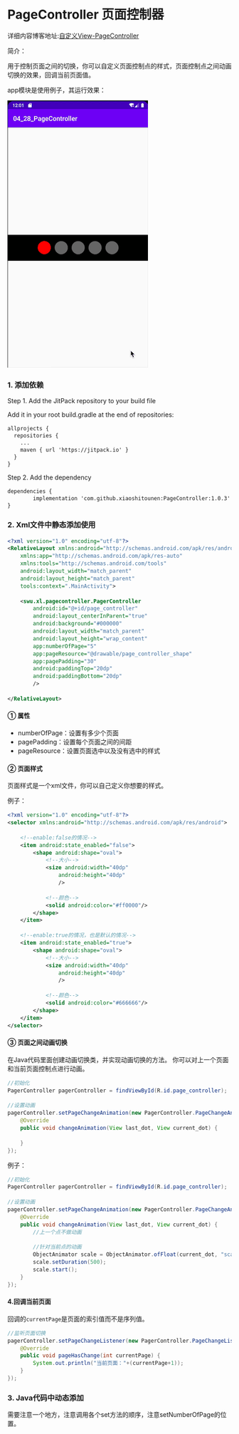 # PageController 页面控制器 

详细内容博客地址:[自定义View-PageController](https://fanandjiu.com/%E8%87%AA%E5%AE%9A%E4%B9%89View-PageController/#more)

简介：

用于控制页面之间的切换，你可以自定义页面控制点的样式，页面控制点之间动画切换的效果，回调当前页面值。

app模块是使用例子，其运行效果：

![](https://github.com/xiaoshitounen/PageController/blob/master/self_view_page_controller.gif)

### 1. 添加依赖

Step 1. Add the JitPack repository to your build file

Add it in your root build.gradle at the end of repositories:
~~~
allprojects {
  repositories {
    ...
    maven { url 'https://jitpack.io' }
  }
}
~~~

Step 2. Add the dependency
~~~
dependencies {
        implementation 'com.github.xiaoshitounen:PageController:1.0.3'
}
~~~

### 2. Xml文件中静态添加使用

~~~xml
<?xml version="1.0" encoding="utf-8"?>
<RelativeLayout xmlns:android="http://schemas.android.com/apk/res/android"
    xmlns:app="http://schemas.android.com/apk/res-auto"
    xmlns:tools="http://schemas.android.com/tools"
    android:layout_width="match_parent"
    android:layout_height="match_parent"
    tools:context=".MainActivity">

    <swu.xl.pagecontroller.PagerController
        android:id="@+id/page_controller"
        android:layout_centerInParent="true"
        android:background="#000000"
        android:layout_width="match_parent"
        android:layout_height="wrap_content"
        app:numberOfPage="5"
        app:pageResource="@drawable/page_controller_shape"
        app:pagePadding="30"
        android:paddingTop="20dp"
        android:paddingBottom="20dp"
        />

</RelativeLayout>
~~~

#### ① 属性

- numberOfPage：设置有多少个页面
- pagePadding：设置每个页面之间的间距
- pageResource：设置页面选中以及没有选中的样式

#### ② 页面样式

页面样式是一个xml文件，你可以自己定义你想要的样式。

例子：
~~~xml
<?xml version="1.0" encoding="utf-8"?>
<selector xmlns:android="http://schemas.android.com/apk/res/android">

    <!--enable:false的情况-->
    <item android:state_enabled="false">
        <shape android:shape="oval">
            <!--大小-->
            <size android:width="40dp"
                android:height="40dp"
                />

            <!--颜色-->
            <solid android:color="#ff0000"/>
        </shape>
    </item>

    <!--enable:true的情况，也是默认的情况-->
    <item android:state_enabled="true">
        <shape android:shape="oval">
            <!--大小-->
            <size android:width="40dp"
                android:height="40dp"
                />

            <!--颜色-->
            <solid android:color="#666666"/>
        </shape>
    </item>
</selector>
~~~

#### ③ 页面之间动画切换

在Java代码里面创建动画切换类，并实现动画切换的方法。
你可以对上一个页面和当前页面控制点进行动画。

~~~java
//初始化
PagerController pagerController = findViewById(R.id.page_controller);

//设置动画
pagerController.setPageChangeAnimation(new PagerController.PageChangeAnimation() {
    @Override
    public void changeAnimation(View last_dot, View current_dot) {
        
    }
});
~~~

例子：

~~~java
//初始化
PagerController pagerController = findViewById(R.id.page_controller);

//设置动画
pagerController.setPageChangeAnimation(new PagerController.PageChangeAnimation() {
    @Override
    public void changeAnimation(View last_dot, View current_dot) {
        //上一个点不做动画

        //针对当前点的动画
        ObjectAnimator scale = ObjectAnimator.ofFloat(current_dot, "scaleX", 1.0f, 1.2f, 1.0f);
        scale.setDuration(500);
        scale.start();
    }
});
~~~

#### 4.回调当前页面

回调的`currentPage`是页面的索引值而不是序列值。

~~~java
//监听页面切换
pagerController.setPageChangeListener(new PagerController.PageChangeListener() {
    @Override
    public void pageHasChange(int currentPage) {
        System.out.println("当前页面："+(currentPage+1));
    }
});
~~~

### 3. Java代码中动态添加

需要注意一个地方，注意调用各个set方法的顺序，注意setNumberOfPage的位置。
